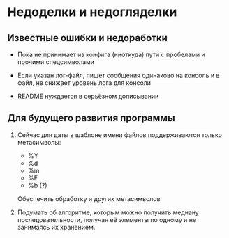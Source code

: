 # Недоделки и недогляделки

## Известные ошибки и недоработки

-  Пока не принимает из конфига (ниоткуда) пути с пробелами и прочими спецсимволами

-  Если указан лог-файл, пишет сообщения одинаково на консоль и в файл, не снижает уровень лога для консоли

-  README нуждается в серьёзном дописывании


## Для будущего развития программы

1.  Сейчас для даты в шаблоне имени файлов поддерживаются только
    метасимволы:

    - %Y
    - %d
    - %m
    - %F
    - %b (?)

    Обеспечить обработку и других метасимволов

2. Подумать об алгоритме, которым можно получить медиану последовательности, получая её элементы по одному и не занимаясь их хранением.
